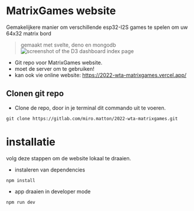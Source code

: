 # MatrixGames website

Gemakelijkere manier om verschillende esp32-I2S games te spelen om uw 64x32 matrix bord

> gemaakt met svelte, deno en mongodb
> ![screenshot of the D3 dashboard index page](https://res.cloudinary.com/dt3xaog16/image/upload/v1655142319/MatrixGames/snake_wexwgq.jpg)

- Git repo voor MatrixGames website.
- moet de server om te gebruiken!
- kan ook vie online website: https://2022-wta-matrixgames.vercel.app/

## Clonen git repo

- Clone de repo, door in je terminal dit commando uit te voeren.

```shell
git clone https://gitlab.com/miro.matton/2022-wta-matrixgames.git
```

# installatie

volg deze stappen om de website lokaal te draaien.

- instaleren van dependencies

```shell
npm install
```

- app draaien in developer mode

```shell
npm run dev
```
